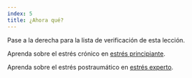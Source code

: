 ```yaml
---
index: 5
title: ¿Ahora qué?
---
```

Pase a la derecha para la lista de verificación de esta lección.

Aprenda sobre el estrés crónico en [estrés principiante](umbrella://stress/stress/beginner).

Aprenda sobre el estrés postraumático en [estrés experto](umbrella://stress/stress/expert).